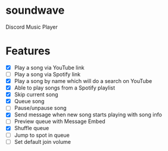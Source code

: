 # soundwave
Discord Music Player

# Features
- [x] Play a song via YouTube link
- [ ] Play a song via Spotify link
- [x] Play a song by name which will do a search on YouTube
- [x] Able to play songs from a Spotify playlist
- [x] Skip current song
- [x] Queue song
- [ ] Pause/unpause song
- [x] Send message when new song starts playing with song info
- [ ] Preview queue with Message Embed
- [x] Shuffle queue
- [ ] Jump to spot in queue
- [ ] Set default join volume
